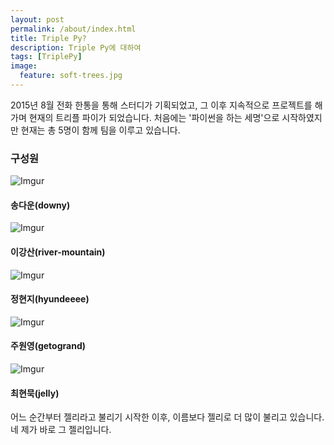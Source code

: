 ```yaml
---
layout: post
permalink: /about/index.html
title: Triple Py?
description: Triple Py에 대하여
tags: [TriplePy]
image:
  feature: soft-trees.jpg
---
```


2015년 8월 전화 한통을 통해 스터디가 기획되었고, 그 이후 지속적으로 프로젝트를 해가며 현재의 트리플 파이가 되었습니다.
처음에는 '파이썬을 하는 세명'으로 시작하였지만 현재는 총 5명이 함께 팀을 이루고 있습니다.


### 구성원
![Imgur](http://i.imgur.com/c074jtn.jpg)

#### 송다운(downy)

![Imgur](http://i.imgur.com/bek5FVy.jpg)

#### 이강산(river-mountain)

![Imgur](http://i.imgur.com/Ntybtkf.jpg)

#### 정현지(hyundeeee)

![Imgur](http://i.imgur.com/lWBxaFv.png)

#### 주원영(getogrand)

![Imgur](http://i.imgur.com/FtypJBb.jpg)

#### 최현묵(jelly)
어느 순간부터 젤리라고 불리기 시작한 이후, 이름보다 젤리로 더 많이 불리고 있습니다. 네 제가 바로 그 젤리입니다.

